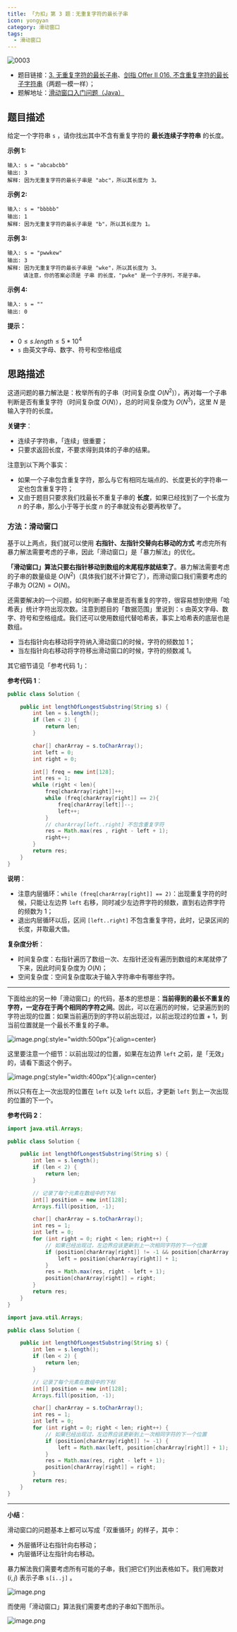 ```yaml
---
title: 「力扣」第 3 题：无重复字符的最长子串
icon: yongyan
category: 滑动窗口
tags:
  - 滑动窗口
---
```


![0003](https://tva1.sinaimg.cn/large/008i3skNgy1gx95jc8xwpj30p00anaan.jpg)

+ 题目链接：[3. 无重复字符的最长子串](https://leetcode-cn.com/problems/longest-substring-without-repeating-characters/)、[剑指 Offer II 016. 不含重复字符的最长子字符串](https://leetcode-cn.com/problems/wtcaE1/)（两题一模一样）；
+ 题解地址：[滑动窗口入门问题（Java）](https://leetcode-cn.com/problems/wtcaE1/solution/hua-dong-chuang-kou-ru-men-wen-ti-java-b-x4cx/)

## 题目描述

给定一个字符串 `s` ，请你找出其中不含有重复字符的 **最长连续子字符串** 的长度。

**示例 1:**

```
输入: s = "abcabcbb"
输出: 3 
解释: 因为无重复字符的最长子串是 "abc"，所以其长度为 3。
```

**示例 2:**

```
输入: s = "bbbbb"
输出: 1
解释: 因为无重复字符的最长子串是 "b"，所以其长度为 1。
```

**示例 3:**

```
输入: s = "pwwkew"
输出: 3
解释: 因为无重复字符的最长子串是 "wke"，所以其长度为 3。
     请注意，你的答案必须是 子串 的长度，"pwke" 是一个子序列，不是子串。
```

**示例 4:**

```
输入: s = ""
输出: 0
```

 **提示：**

- $0 \le s.length \le 5 * 10^4$
- `s` 由英文字母、数字、符号和空格组成

## 思路描述


这道问题的暴力解法是：枚举所有的子串（时间复杂度 $O(N^2)$），再对每一个子串判断是否有重复字符（时间复杂度 $O(N)$），总的时间复杂度为 $O(N^3)$，这里 $N$ 是输入字符的长度。

**关键字**：

+ 连续子字符串，「连续」很重要；
+ 只要求返回长度，不要求得到具体的子串的结果。

注意到以下两个事实：

+ 如果一个子串包含重复字符，那么与它有相同左端点的、长度更长的字符串一定也包含重复字符；
+ 又由于题目只要求我们找最长不重复子串的 **长度**，如果已经找到了一个长度为 $n$ 的子串，那么小于等于长度 $n$ 的子串就没有必要再枚举了。

### 方法：滑动窗口

基于以上两点，我们就可以使用 **右指针、左指针交替向右移动的方式** 考虑完所有暴力解法需要考虑的子串，因此「滑动窗口」是「暴力解法」的优化。

**「滑动窗口」算法只要右指针移动到数组的末尾程序就结束了**。暴力解法需要考虑的子串的数量级是 $O(N^2)$（具体我们就不计算它了），而滑动窗口我们需要考虑的子串为 $O(2N) = O(N)$。

还需要解决的一个问题，如何判断子串里是否有重复的字符，很容易想到使用「哈希表」统计字符出现次数。注意到题目的「数据范围」里说到：`s` 由英文字母、数字、符号和空格组成。我们还可以使用数组代替哈希表，事实上哈希表的底层也是数组。

+ 当右指针向右移动将字符纳入滑动窗口的时候，字符的频数加 $1$；
+ 当左指针向右移动将字符移出滑动窗口的时候，字符的频数减 $1$。

其它细节请见「参考代码 1」：

**参考代码 1**：

```java
public class Solution {

    public int lengthOfLongestSubstring(String s) {
        int len = s.length();
        if (len < 2) {
            return len;
        }

        char[] charArray = s.toCharArray();
        int left = 0;
        int right = 0;

        int[] freq = new int[128];
        int res = 1;
        while (right < len){
            freq[charArray[right]]++;
            while (freq[charArray[right]] == 2){
                freq[charArray[left]]--;
                left++;
            }
            // charArray[left..right] 不包含重复字符
            res = Math.max(res , right - left + 1);
            right++;
        }
        return res;
    }
}
```

**说明**：
+ 注意内层循环：`while (freq[charArray[right]] == 2)`：出现重复字符的时候，只能让左边界 `left` 右移，同时减少左边界字符的频数，直到右边界字符的频数为 $1$；
+ 退出内层循环以后，区间 `[left..right]` 不包含重复字符，此时，记录区间的长度，并取最大值。



**复杂度分析**：

+ 时间复杂度：右指针遍历了数组一次、左指针还没有遍历到数组的末尾就停了下来，因此时间复杂度为 $O(N)$；
+ 空间复杂度：空间复杂度取决于输入字符串中有哪些字符。

---

下面给出的另一种「滑动窗口」的代码，基本的思想是：**当前得到的最长不重复的字符，一定存在于两个相同的字符之间**。因此，可以在遍历的时候，记录遍历到的字符出现的位置：如果当前遍历到的字符以前出现过，以前出现过的位置 + 1，到当前位置就是一个最长不重复的子串。

![image.png](https://pic.leetcode-cn.com/1630724197-DphsTe-image.png){:style="width:500px"}{:align=center}

这里要注意一个细节：以前出现过的位置，如果在左边界 `left` 之前，是「无效」的，请看下面这个例子。

![image.png](https://pic.leetcode-cn.com/1630725009-VJYTRI-image.png){:style="width:400px"}{:align=center}

所以只有在上一次出现的位置在 `left` 以及 `left` 以后，才更新 `left` 到上一次出现的位置的下一个。

**参考代码 2**：

```java
import java.util.Arrays;

public class Solution {

    public int lengthOfLongestSubstring(String s) {
        int len = s.length();
        if (len < 2) {
            return len;
        }

        // 记录了每个元素在数组中的下标
        int[] position = new int[128];
        Arrays.fill(position, -1);

        char[] charArray = s.toCharArray();
        int res = 1;
        int left = 0;
        for (int right = 0; right < len; right++) {
            // 如果已经出现过，左边界应该更新到上一次相同字符的下一个位置
            if (position[charArray[right]] != -1 && position[charArray[right]] >= left) {
                left = position[charArray[right]] + 1;
            }
            res = Math.max(res, right - left + 1);
            position[charArray[right]] = right;
        }
        return res;
    }
}
```
```Java []
import java.util.Arrays;

public class Solution {

    public int lengthOfLongestSubstring(String s) {
        int len = s.length();
        if (len < 2) {
            return len;
        }

        // 记录了每个元素在数组中的下标
        int[] position = new int[128];
        Arrays.fill(position, -1);

        char[] charArray = s.toCharArray();
        int res = 1;
        int left = 0;
        for (int right = 0; right < len; right++) {
            // 如果已经出现过，左边界应该更新到上一次相同字符的下一个位置
            if (position[charArray[right]] != -1) {
                left = Math.max(left, position[charArray[right]] + 1);
            }
            res = Math.max(res, right - left + 1);
            position[charArray[right]] = right;
        }
        return res;
    }
}
```


---

**小结**：

滑动窗口的问题基本上都可以写成「双重循环」的样子，其中：

+ 外层循环让右指针向右移动；
+ 内层循环让左指针向右移动。

暴力解法我们需要考虑所有可能的子串，我们把它们列出表格如下。我们用数对 $(i,j)$ 表示子串 `s[i..j]` 。

![image.png](https://pic.leetcode-cn.com/1630673981-lUwPHd-image.png)

而使用「滑动窗口」算法我们需要考虑的子串如下图所示。

![image.png](https://pic.leetcode-cn.com/1630673994-PiHZuU-image.png)



